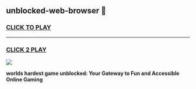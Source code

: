 
## unblocked-web-browser 👋
<h3>
<a href="https://premium.freeplayer.one?title=unblocked-web-browser&ref=14F">CLICK TO PLAY</a></h3>
<hr>

<h3>
<a href="https://premium.freeplayer.one?title=unblocked-web-browser&ref=14F">CLICK 2 PLAY</a>
  
</h3>

<a href="https://premium.freeplayer.one?title=unblocked-web-browser&ref=12F/"><img src="https://clearcache.store/games.png"></a>


**worlds hardest game unblocked: Your Gateway to Fun and Accessible Online Gaming**
